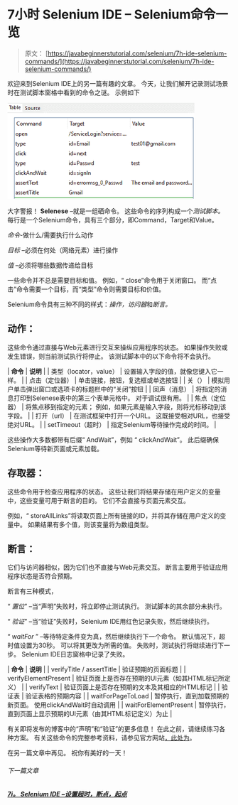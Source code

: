 # 7小时 Selenium IDE – Selenium命令一览

> 原文： [https://javabeginnerstutorial.com/selenium/7h-ide-selenium-commands/](https://javabeginnerstutorial.com/selenium/7h-ide-selenium-commands/)

欢迎来到Selenium IDE上的另一篇有趣的文章。 今天，让我们解开记录测试场景时在测试脚本窗格中看到的命令之谜。 示例如下

![Test Script](img/5e6a31e752f4393906936f5e686f5d93.png)

大字警报！ **Selenese** –就是一组硒命令。 这些命令的序列构成一个*测试脚本。* 每行是一个Selenium命令，具有三个部分，即Command，Target和Value。

*命令*-做什么/需要执行什么动作

*目标* –必须在何处（网络元素）进行操作

*值* –必须将哪些数据传递给目标

一些命令并不总是需要目标和值。 例如，“ close”命令用于关闭窗口。 而“点击”命令需要一个目标，而“类型”命令则需要目标和价值。

Selenium命令具有三种不同的样式：*操作，访问器*和*断言。*

## 动作：

这些命令通过直接与Web元素进行交互来操纵应用程序的状态。 如果操作失败或发生错误，则当前测试执行将停止。 该测试脚本中的以下命令将不会执行。

| **命令** | **说明** |
| 类型（locator，value） | 设置输入字段的值，就像您键入它一样。 |
| 点击（定位器） | 单击链接，按钮，复选框或单选按钮 |
| 关（） | 模拟用户单击弹出窗口或选项卡的标题栏中的“关闭”按钮 |
| 回声（消息） | 将指定的消息打印到Selenese表中的第三个表单元格中。 对于调试很有用。 |
| 焦点（定位器） | 将焦点移到指定的元素； 例如，如果元素是输入字段，则将光标移动到该字段。 |
| 打开（url） | 在测试框架中打开一个URL。 这既接受相对URL，也接受绝对URL。 |
| setTimeout（超时） | 指定Selenium等待操作完成的时间。 |

这些操作大多数都带有后缀“ AndWait”，例如 “ clickAndWait”。 此后缀确保Selenium等待新页面或元素加载。

## 存取器：

这些命令用于检查应用程序的状态。 这些让我们将结果存储在用户定义的变量中，这些变量可用于断言的目的。 它们不会直接与页面元素交互。

例如，“ storeAllLinks”将读取页面上所有链接的ID，并将其存储在用户定义的变量中。 如果结果有多个值，则该变量将为数组类型。

## 断言：

它们与访问器相似，因为它们也不直接与Web元素交互。 断言主要用于验证应用程序状态是否符合预期。

断言有三种模式，

“ *置位*” –当“声明”失败时，将立即停止测试执行。 测试脚本的其余部分未执行。

“ *验证*” –当“验证”失败时，Selenium IDE用红色记录失败，然后继续执行。

“ *waitFor* ” –等待特定条件变为真，然后继续执行下一个命令。 默认情况下，超时值设置为30秒。 可以将其更改为所需的值。 失败时，测试执行将继续进行下一步。 Selenium IDE日志窗格中记录了失败。

| **命令** | **说明** |
| verifyTitle / assertTitle | 验证预期的页面标题 |
| verifyElementPresent | 验证页面上是否存在预期的UI元素（如其HTML标记所定义） |
| verifyText | 验证页面上是否存在预期的文本及其相应的HTML标记 |
| 验证表 | 验证表格的预期内容 |
| waitForPageToLoad | 暂停执行，直到加载预期的新页面。 使用clickAndWait时自动调用 |
| waitForElementPresent | 暂停执行，直到页面上显示预期的UI元素（由其HTML标记定义）为止 |

有关即将发布的博客中的“声明”和“验证”的更多信息！ 在此之前，请继续练习各种方案。 有关这些命令的完整参考资料，请参见官方网站[，此处为](http://release.seleniumhq.org/selenium-core/1.0.1/reference.html#accessors)。

在另一篇文章中再见。 祝你有美好的一天！

###### 下一篇文章

##### [7i。 Selenium IDE –设置超时，断点，起点](https://javabeginnerstutorial.com/selenium/7i-ide-timeouts-breakpoints-startpoints/ "7i. Selenium IDE – Setting timeouts, breakpoints, start points")